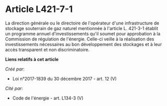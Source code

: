 # Article L421-7-1

La direction générale ou le directoire de l'opérateur d'une infrastructure de stockage souterrain de gaz naturel mentionnée à
l'article L. 421-3-1 établit un programme annuel d'investissements qu'il soumet pour approbation à la Commission de
régulation de l'énergie. Celle-ci veille à la réalisation des investissements nécessaires au bon développement des stockages
et à leur accès transparent et non discriminatoire.

**Liens relatifs à cet article**

_Créé par_:

  - Loi n°2017-1839 du 30 décembre 2017 - art. 12 (V)

_Cité par_:

  - Code de l'énergie - art. L134-3 (V)
